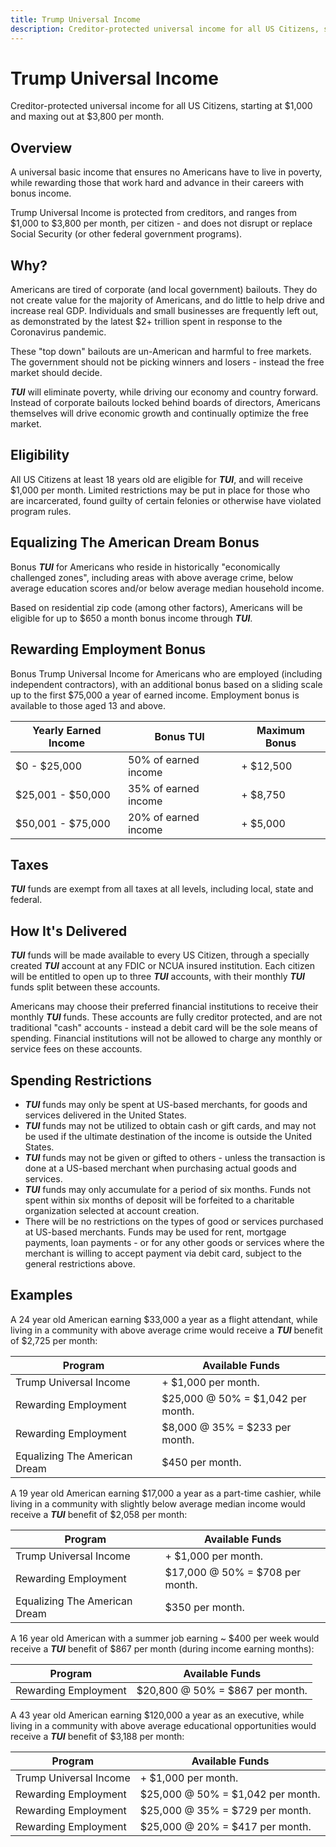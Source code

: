 ```yaml
---
title: Trump Universal Income
description: Creditor-protected universal income for all US Citizens, starting at $1,000 and maxing out at $4,500 per month.
---
```



# Trump Universal Income
Creditor-protected universal income for all US Citizens, starting at $1,000 and maxing out at $3,800 per month.


## Overview
A universal basic income that ensures no Americans have to live in poverty, while rewarding those that work hard and advance in their careers with bonus income.

Trump Universal Income is protected from creditors, and ranges from $1,000 to $3,800 per month, per citizen - and does not disrupt or replace Social Security (or other federal government programs).


## Why?
Americans are tired of corporate (and local government) bailouts. They do not create value for the majority of Americans, and do little to help drive and increase real GDP. Individuals and small businesses are frequently left out, as demonstrated by the latest $2+ trillion spent in response to the Coronavirus pandemic.

These "top down" bailouts are un-American and harmful to free markets. The government should not be picking winners and losers - instead the free market should decide.

***TUI*** will eliminate poverty, while driving our economy and country forward. Instead of corporate bailouts locked behind boards of directors, Americans themselves will drive economic growth and continually optimize the free market.


## Eligibility
All US Citizens at least 18 years old are eligible for ***TUI***, and will receive $1,000 per month. Limited restrictions may be put in place for those who are incarcerated, found guilty of certain felonies or otherwise have violated program rules.


## Equalizing The American Dream Bonus
Bonus ***TUI*** for Americans who reside in historically "economically challenged zones", including areas with above average crime, below average education scores and/or below average median household income.

Based on residential zip code (among other factors), Americans will be eligible for up to $650 a month bonus income through ***TUI***.


## Rewarding Employment Bonus
Bonus Trump Universal Income for Americans who are employed (including independent contractors), with an additional bonus based on a sliding scale up to the first $75,000 a year of earned income. Employment bonus is available to those aged 13 and above.

| Yearly Earned Income | Bonus TUI | Maximum Bonus
| --- | --- | --- |
| $0 - $25,000 | 50% of earned income | + $12,500 |
| $25,001 - $50,000 | 35% of earned income | + $8,750 |
| $50,001 - $75,000 | 20% of earned income | + $5,000 |


## Taxes
***TUI*** funds are exempt from all taxes at all levels, including local, state and federal.


## How It's Delivered
***TUI*** funds will be made available to every US Citizen, through a specially created ***TUI*** account at any FDIC or NCUA insured institution. Each citizen will be entitled to open up to three ***TUI*** accounts, with their monthly ***TUI*** funds split between these accounts.

Americans may choose their preferred financial institutions to receive their monthly ***TUI*** funds. These accounts are fully creditor protected, and are not traditional "cash" accounts - instead a debit card will be the sole means of spending. Financial institutions will not be allowed to charge any monthly or service fees on these accounts.


## Spending Restrictions
* ***TUI*** funds may only be spent at US-based merchants, for goods and services delivered in the United States.
* ***TUI*** funds may not be utilized to obtain cash or gift cards, and may not be used if the ultimate destination of the income is outside the United States.
* ***TUI*** funds may not be given or gifted to others - unless the transaction is done at a US-based merchant when purchasing actual goods and services.
* ***TUI*** funds may only accumulate for a period of six months. Funds not spent within six months of deposit will be forfeited to a charitable organization selected at account creation.
* There will be no restrictions on the types of good or services purchased at US-based merchants. Funds may be used for rent, mortgage payments, loan payments - or for any other goods or services where the merchant is willing to accept payment via debit card, subject to the general restrictions above.


## Examples
A 24 year old American earning $33,000 a year as a flight attendant, while living in a community with above average crime would receive a ***TUI*** benefit of $2,725 per month:

| Program | Available Funds  |
| --- | --- |
| Trump Universal Income | + $1,000 per month. |
| Rewarding Employment | $25,000 @ 50% = $1,042 per month. |
| Rewarding Employment | $8,000 @ 35% = $233 per month. |
| Equalizing The American Dream | $450 per month. |

A 19 year old American earning $17,000 a year as a part-time cashier, while living in a community with slightly below average median income would receive a ***TUI*** benefit of $2,058 per month:

| Program | Available Funds  |
| --- | --- |
| Trump Universal Income | + $1,000 per month. |
| Rewarding Employment | $17,000 @ 50% = $708 per month. |
| Equalizing The American Dream | $350 per month. |

A 16 year old American with a summer job earning ~ $400 per week would receive a ***TUI*** benefit of $867 per month (during income earning months):

| Program | Available Funds  |
| --- | --- |
| Rewarding Employment | $20,800 @ 50% = $867 per month. |

A 43 year old American earning $120,000 a year as an executive, while living in a community with above average educational opportunities would receive a ***TUI*** benefit of $3,188 per month:

| Program | Available Funds  |
| --- | --- |
| Trump Universal Income | + $1,000 per month. |
| Rewarding Employment | $25,000 @ 50% = $1,042 per month. |
| Rewarding Employment | $25,000 @ 35% = $729 per month. |
| Rewarding Employment | $25,000 @ 20% = $417 per month. |
